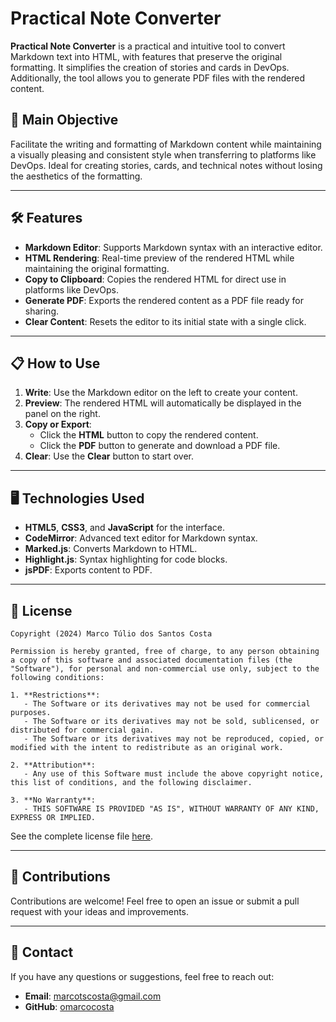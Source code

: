 # Practical Note Converter

**Practical Note Converter** is a practical and intuitive tool to convert Markdown text into HTML, with features that preserve the original formatting. It simplifies the creation of stories and cards in DevOps. Additionally, the tool allows you to generate PDF files with the rendered content.

## 🚀 Main Objective

Facilitate the writing and formatting of Markdown content while maintaining a visually pleasing and consistent style when transferring to platforms like DevOps. Ideal for creating stories, cards, and technical notes without losing the aesthetics of the formatting.

---

## 🛠️ Features

- **Markdown Editor**: Supports Markdown syntax with an interactive editor.
- **HTML Rendering**: Real-time preview of the rendered HTML while maintaining the original formatting.
- **Copy to Clipboard**: Copies the rendered HTML for direct use in platforms like DevOps.
- **Generate PDF**: Exports the rendered content as a PDF file ready for sharing.
- **Clear Content**: Resets the editor to its initial state with a single click.

---

## 📋 How to Use

1. **Write**: Use the Markdown editor on the left to create your content.
2. **Preview**: The rendered HTML will automatically be displayed in the panel on the right.
3. **Copy or Export**:
   - Click the **HTML** button to copy the rendered content.
   - Click the **PDF** button to generate and download a PDF file.
4. **Clear**: Use the **Clear** button to start over.

---

## 🖥️ Technologies Used

- **HTML5**, **CSS3**, and **JavaScript** for the interface.
- **CodeMirror**: Advanced text editor for Markdown syntax.
- **Marked.js**: Converts Markdown to HTML.
- **Highlight.js**: Syntax highlighting for code blocks.
- **jsPDF**: Exports content to PDF.

---

## 📜 License

```
Copyright (2024) Marco Túlio dos Santos Costa

Permission is hereby granted, free of charge, to any person obtaining a copy of this software and associated documentation files (the "Software"), for personal and non-commercial use only, subject to the following conditions:

1. **Restrictions**:
   - The Software or its derivatives may not be used for commercial purposes.
   - The Software or its derivatives may not be sold, sublicensed, or distributed for commercial gain.
   - The Software or its derivatives may not be reproduced, copied, or modified with the intent to redistribute as an original work.

2. **Attribution**:
   - Any use of this Software must include the above copyright notice, this list of conditions, and the following disclaimer.

3. **No Warranty**:
   - THIS SOFTWARE IS PROVIDED "AS IS", WITHOUT WARRANTY OF ANY KIND, EXPRESS OR IMPLIED.
```

See the complete license file [here](./LICENSE).

---

## 📝 Contributions

Contributions are welcome! Feel free to open an issue or submit a pull request with your ideas and improvements.

---

## 📧 Contact

If you have any questions or suggestions, feel free to reach out:
- **Email**: [marcotscosta@gmail.com](mailto:marcotscosta@gmail.com)
- **GitHub**: [omarcocosta](https://github.com/omarcocosta)